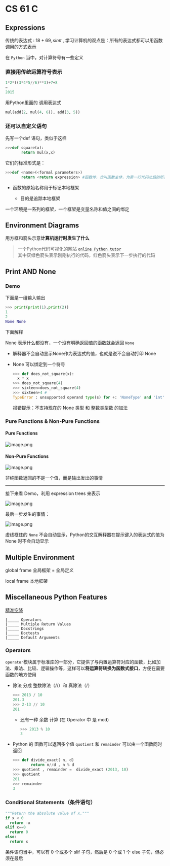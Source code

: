 # CS 61 C

## Expressions

传统的表达式 : $18+69,sin\pi$ , 学习计算机的观点是：所有的表达式都可以用函数调用的方式表示

在 `Python` 当中，对计算符号有一些定义

### 直接用传统运算符号表示

```python
1*2*((3*4*5//6)**3)+7+8
=
2015
```

用Python里面的 调用表达式

```python
mul(add(2, mul(4, 6)), add(3, 5))
```

### 还可以自定义语句

先写一个def 语句，类似于这样

```python
>>>def square(x):
       return mul(x,x)
```

它们的标准形式是：

```python
>>>def <name>(<formal parameters>)
       return <return expression> #函数体，也叫函数主体，为第一行代码之后的所有内容
```

- 函数的原始名称用于标记本地框架

   - 目的是追踪本地框架



一个环境是一系列的框架，一个框架是变量名称和值之间的绑定

## Environment Diagrams

用方框和箭头示意**计算机运行时发生了什么**

> 一个Python代码可视化的网站  [`online Python tutor`](https://pythontutor.com/visualize.html#mode=edit) \
> 其中灰绿色箭头表示刚刚执行的代码，红色箭头表示下一步执行的代码

## Print AND None

### Demo

下面是一组输入输出

```python
>>> print(print(1),print(2))
1
2
None None
```

下面解释

None 表示什么都没有，一个没有明确返回值的函数就会返回 `None`

- 解释器不会自动显示None作为表达式的值，也就是说不会自动打印 None

- None 可以绑定到一个符号

   ```python
   >>> def does_not_square(x):
     x * x
   >>> does_not_square(4)
   >>> sixteen=does_not_square(4)
   >>> sixteen+4 #
   TypeError : unsupported operand type(s) for +: 'NoneType' and 'int'
   ```

   报错提示：不支持现在的 None 类型 和 整数类型数 的加法

### Pure Functions & Non-Pure Functions

#### Pure Functions

![image.png](https://cdn.jsdelivr.net/gh/zlflly/picture@main/img/61A01.png)

#### Non-Pure Functions

![image.png](https://cdn.jsdelivr.net/gh/zlflly/picture@main/img/61A02.png)

非纯函数返回的不是一个值，而是输出发出的事情 

---

接下来看 Demo，利用 expression trees 来表示

![image.png](https://cdn.jsdelivr.net/gh/zlflly/picture@main/img/61A03.png)

最后一步发生的事情：

![image.png](https://cdn.jsdelivr.net/gh/zlflly/picture@main/img/61A04.png)

虚线框住的 `None` 不会自动显示，Python的交互解释器在提示键入的表达式的值为 None 时不会自动显示

## Multiple Environment

global frame 全局框架 = 全局定义

local frame 本地框架



## Miscellaneous Python Features

[精准空降](https://www.bilibili.com/video/BV16J4m1u7xP?t=1155.2&p=3)

```plain
|_____ Operators
|_____ Multiple Return Values
|_____ Docstrings
|_____ Doctests
|_____ Default Arguments
```

### Operators

`operator`模块属于标准库的一部分，它提供了与内置运算符对应的函数，比如加法、乘法、比较、逻辑操作等，这样可以**将运算符转换为函数式接口**，方便在需要函数的地方使用

- 除法 分成 整数除法（//）和 真除法（/）

   ```python
   >>> 2013 / 10
   201.3
   >>> 2-13 // 10
   201
   ```

   - 还有一种 余数 计算 (在 Operator 中 是 mod)

      ```python
      >>> 2013 % 10
      3
      ```

- Python 的 函数可以返回多个值 `quotient` 和 `remainder` 可以由一个函数同时返回

   ```python
   >>> def divide_exact( n, d)
           return n//d , n % d
   >>> quotient , remainder =  divide_exact (2013, 10)
   >>> quotient
   201
   >>> remainder
   3
   ```

### Conditional Statements（条件语句）

```python
"""Return the absolute value of x."""
if x < 0
  return -x
elif x==0
  return 0
else:
  return x
```

条件语句当中，可以有 0 个或多个 slif 子句，然后是 0 个或 1 个 else 子句，但必须在最后